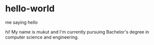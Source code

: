 # hello-world
me saying hello


hi! 
    My name is mukut and I'm currently pursuing Bachelor's degree in computer science and engineering.
